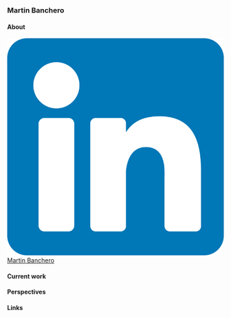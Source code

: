 ### Martin Banchero

#### About
[![LikedIn](https://github.com/MartinBanchero/MartinBanchero/blob/master/linkedin.svg) Martin Banchero](https://www.linkedin.com/in/martin-banchero-1883b8b2)
&nbsp;


#### Current work




#### Perspectives


#### Links
